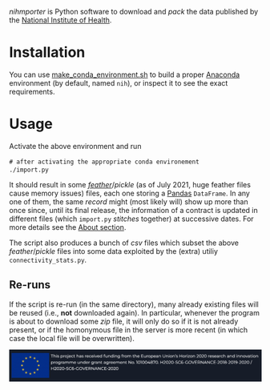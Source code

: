 *nihmporter* is Python software to download and *pack* the data published by the [National Institute of Health](https://exporter.nih.gov/).

# Installation

You can use [make\_conda\_environment.sh](https://github.com/manuvazquez/nihmporter/blob/master/make_conda_environment.sh) to build a proper [Anaconda](https://anaconda.org/) environment (by default, named `nih`), or inspect it to see the exact requirements.

# Usage

Activate the above environment and run

```
# after activating the appropriate conda environement
./import.py
```

It should result in some [*feather*](https://arrow.apache.org/docs/python/feather.html)/*pickle* (as of July 2021, huge feather files cause memory issues) files, each one storing a [Pandas](https://pandas.pydata.org/) `DataFrame`. In any one of them, the same *record* might (most likely will) show up more than once since, until its final release, the information of a contract is updated in different files (which `import.py` *stitches* together) at successive dates. For more details see the [About section](https://exporter.nih.gov/about.aspx).

The script also produces a bunch of *csv* files which subset the above *feather*/*pickle* files into some data exploited by the (extra) utiliy `connectivity_stats.py`.


## Re-runs

If the script is re-run (in the same directory), many already existing files will be reused (i.e., **not** downloaded again). In particular, whenever the program is about to download some *zip* file, it will only do so if it is not already present, or if the homonymous file in the server is more recent (in which case the local file will be overwritten).

![This project has received funding from the European Union’s Horizon 2020 research and innovation programme under grant agreement No. 101004870. H2020-SC6-GOVERNANCE-2018-2019-2020 / H2020-SC6-GOVERNANCE-2020](https://github.com/IntelCompH2020/.github/blob/main/profile/banner.png)
